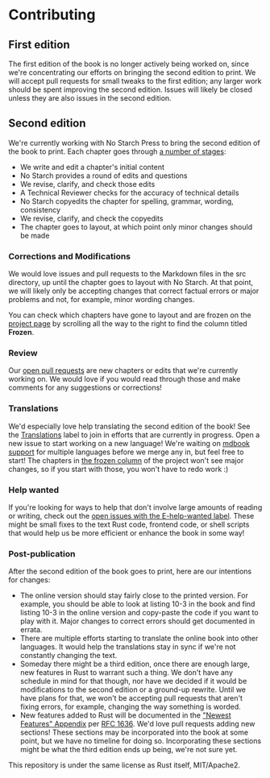 # Contributing

## First edition

The first edition of the book is no longer actively being worked on, since
we're concentrating our efforts on bringing the second edition to print. We
will accept pull requests for small tweaks to the first edition; any larger
work should be spent improving the second edition. Issues will likely be closed
unless they are also issues in the second edition.

## Second edition

We're currently working with No Starch Press to bring the second edition of the
book to print. Each chapter goes through [a number of stages][project]:

[project]: https://github.com/rust-lang/book/projects/1

* We write and edit a chapter's initial content
* No Starch provides a round of edits and questions
* We revise, clarify, and check those edits
* A Technical Reviewer checks for the accuracy of technical details
* No Starch copyedits the chapter for spelling, grammar, wording, consistency
* We revise, clarify, and check the copyedits
* The chapter goes to layout, at which point only minor changes should be made

### Corrections and Modifications

We would love issues and pull requests to the Markdown files in the src
directory, up until the chapter goes to layout with No Starch. At that point,
we will likely only be accepting changes that correct factual errors or major
problems and not, for example, minor wording changes.

You can check which chapters have gone to layout and are frozen on the [project
page][project] by scrolling all the way to the right to find the column titled
**Frozen**.

### Review

Our [open pull requests][pulls] are new chapters or edits that we're currently
working on. We would love if you would read through those and make comments for
any suggestions or corrections!

[pulls]: https://github.com/rust-lang/book/pulls

### Translations

We'd especially love help translating the second edition of the book! See the
[Translations][] label to join in efforts that are currently in progress. Open
a new issue to start working on a new language! We're waiting on [mdbook
support][] for multiple languages before we merge any in, but feel free to
start! The chapters in [the frozen column][] of the project won't see major
changes, so if you start with those, you won't have to redo work :)

[Translations]: https://github.com/rust-lang/book/issues?q=is%3Aopen+is%3Aissue+label%3ATranslations
[mdbook support]: https://github.com/azerupi/mdBook/issues/5
[the frozen column]: https://github.com/rust-lang/book/projects/1

### Help wanted

If you're looking for ways to help that don't involve large amounts of reading
or writing, check out the [open issues with the E-help-wanted
label][help-wanted]. These might be small fixes to the text Rust code, frontend
code, or shell scripts that would help us be more efficient or enhance the book
in some way!

[help-wanted]: https://github.com/rust-lang/book/issues?q=is%3Aopen+is%3Aissue+label%3AE-help-wanted

### Post-publication

After the second edition of the book goes to print, here are our intentions for
changes:

* The online version should stay fairly close to the printed version. For
  example, you should be able to look at listing 10-3 in the book and find
  listing 10-3 in the online version and copy-paste the code if you want to
  play with it. Major changes to correct errors should get documented in
  errata.
* There are multiple efforts starting to translate the online book into
  other languages. It would help the translations stay in sync if we're not
  constantly changing the text.
* Someday there might be a third edition, once there are enough large, new
  features in Rust to warrant such a thing. We don't have any schedule in mind
  for that though, nor have we decided if it would be modifications to the
  second edition or a ground-up rewrite. Until we have plans for that, we won't
  be accepting pull requests that aren't fixing errors, for example, changing
  the way something is worded.
* New features added to Rust will be documented in the ["Newest Features"
  Appendix][new] per [RFC 1636][rfc]. We'd love pull requests adding new
  sections! These sections may be incorporated into the book at some point, but
  we have no timeline for doing so. Incorporating these sections might be what
  the third edition ends up being, we're not sure yet.

[new]: https://github.com/rust-lang/book/blob/master/second-edition/src/appendix-07-newest-features.md
[rfc]: https://github.com/rust-lang/rfcs/pull/1636#issuecomment-247325313

This repository is under the same license as Rust itself, MIT/Apache2.
